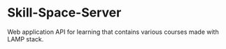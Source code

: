 # Skill-Space-Server
Web application API for learning that contains various courses made with LAMP stack.
